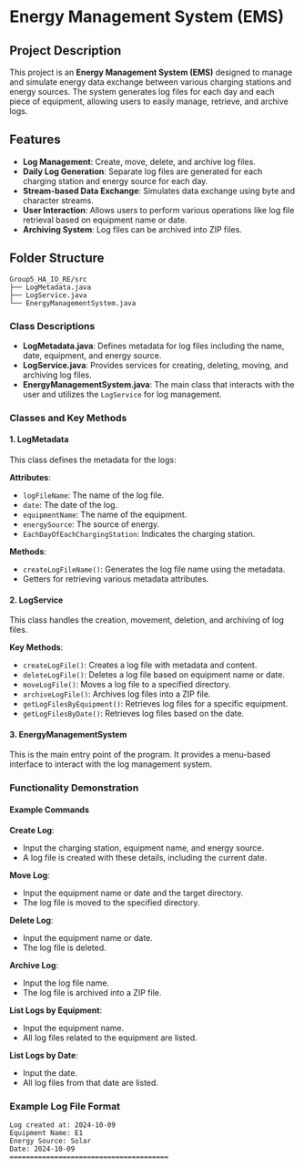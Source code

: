 # Energy Management System (EMS)

## Project Description
This project is an **Energy Management System (EMS)** designed to manage and simulate energy data exchange between various charging stations and energy sources. The system generates log files for each day and each piece of equipment, allowing users to easily manage, retrieve, and archive logs.

## Features
- **Log Management**: Create, move, delete, and archive log files.
- **Daily Log Generation**: Separate log files are generated for each charging station and energy source for each day.
- **Stream-based Data Exchange**: Simulates data exchange using byte and character streams.
- **User Interaction**: Allows users to perform various operations like log file retrieval based on equipment name or date.
- **Archiving System**: Log files can be archived into ZIP files.

## Folder Structure
```
Group5_HA_IO_RE/src 
├── LogMetadata.java
├── LogService.java
└── EnergyManagementSystem.java
```

### Class Descriptions

- **LogMetadata.java**: Defines metadata for log files including the name, date, equipment, and energy source.
- **LogService.java**: Provides services for creating, deleting, moving, and archiving log files.
- **EnergyManagementSystem.java**: The main class that interacts with the user and utilizes the `LogService` for log management.

### Classes and Key Methods

#### 1. LogMetadata
This class defines the metadata for the logs:

**Attributes**:
  - `logFileName`: The name of the log file.
  - `date`: The date of the log.
  - `equipmentName`: The name of the equipment.
  - `energySource`: The source of energy.
  - `EachDayOfEachChargingStation`: Indicates the charging station.
  
**Methods**:
  - `createLogFileName()`: Generates the log file name using the metadata.
  - Getters for retrieving various metadata attributes.

#### 2. LogService
This class handles the creation, movement, deletion, and archiving of log files.

**Key Methods**:
  - `createLogFile()`: Creates a log file with metadata and content.
  - `deleteLogFile()`: Deletes a log file based on equipment name or date.
  - `moveLogFile()`: Moves a log file to a specified directory.
  - `archiveLogFile()`: Archives log files into a ZIP file.
  - `getLogFilesByEquipment()`: Retrieves log files for a specific equipment.
  - `getLogFilesByDate()`: Retrieves log files based on the date.

#### 3. EnergyManagementSystem
This is the main entry point of the program. It provides a menu-based interface to interact with the log management system.

### Functionality Demonstration

#### Example Commands
**Create Log**:
  - Input the charging station, equipment name, and energy source.
  - A log file is created with these details, including the current date.
  
**Move Log**:
  - Input the equipment name or date and the target directory.
  - The log file is moved to the specified directory.
  
**Delete Log**:
  - Input the equipment name or date.
  - The log file is deleted.
  
**Archive Log**:
  - Input the log file name.
  - The log file is archived into a ZIP file.
  
**List Logs by Equipment**:
  - Input the equipment name.
  - All log files related to the equipment are listed.
  
**List Logs by Date**:
  - Input the date.
  - All log files from that date are listed.

### Example Log File Format
```
Log created at: 2024-10-09
Equipment Name: E1
Energy Source: Solar
Date: 2024-10-09
=======================================
```